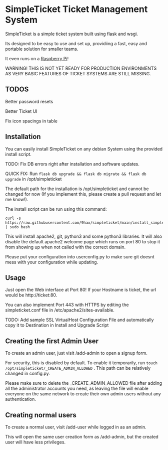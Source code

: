 # SimpleTicket Ticket Management System

SimpleTicket is a simple ticket system built using flask and wsgi.

Its designed to be easy to use and set up, providiing a fast, easy and portable solution for smaller teams.

It even runs on a [Raspberry Pi](https://raspberrypi.org)!

WARNING! THIS IS NOT YET READY FOR PRODUCTION ENVIRONMENTS AS VERY BASIC FEATURES OF TICKET SYSTEMS ARE STILL MISSING.

## TODOS

Better password resets

Better Ticket UI

Fix icon spacings in table

## Installation

You can easily install SimpleTicket on any debian System using the provided install script.

TODO: Fix DB errors right after installation and software updates.

QUICK FIX: Run ``flask db upgrade && flask db migrate && flask db upgrade`` in /opt/simpleticket

The default path for the installation is /opt/simpleticket and cannot be changed for now
(If you implement this, please create a pull request and let me know!).

The install script can be run using this command:

    curl -s https://raw.githubusercontent.com/9hax/simpleticket/main/install_simpleticket.sh | sudo bash

This will install apache2, git, python3 and some python3 libraries.
It will also disable the default apache2 welcome page which runs on port 80 to stop it from showing up when not called with the correct domain.

Please put your configuration into userconfig.py to make sure git doesnt mess with your configuration while updating.

## Usage

Just open the Web interface at Port 80! 
If your Hostname is ticket, the url would be http://ticket:80.

You can also implement Port 443 with HTTPS by editing the simpleticket.conf file in /etc/apache2/sites-available. 

TODO: Add sample SSL VirtualHost Configuration File and automatically copy it to Destination in Install and Upgrade Script

## Creating the first Admin User

To create an admin user, just visit /add-admin to open a signup form.

For security, this is disabled by default. To enable it temporarily, run ``touch /opt/simpleticket/_CREATE_ADMIN_ALLOWED`` . 
This path can be relatively changed in config.py.

Please make sure to delete the _CREATE_ADMIN_ALLOWED file after adding all the administrator accounts you need, as leaving the file will enable everyone on the same network to create their own admin users without any authentication.

## Creating normal users

To create a normal user, visit /add-user while logged in as an admin.

This will open the same user creation form as /add-admin, but the created user will have less privileges.
